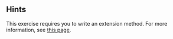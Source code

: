 ## Hints		
This exercise requires you to write an extension method. For more information, see [this page](https://msdn.microsoft.com/en-us//library/bb383977.aspx).